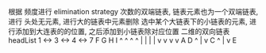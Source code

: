  根据 频度进行 elimination strategy
 次数的双端链表,    链表元素也为一个双端链表,  进行
 头处无元素, 进行大的链表中元素删除
 选中某个大链表下的小链表的元素, 进行添加到大连表的的位置, 之后添加到小链表除对应位置
 二维的双向链表
 headList
   1  <->  3  <->  4  <->  7
   F       G       H       I
   ^       ^       ^       ^
   |       |       |       |
   v       v       v       v
   A       D
   ^
   |
   v
   C
   ^
   |
   v
   E